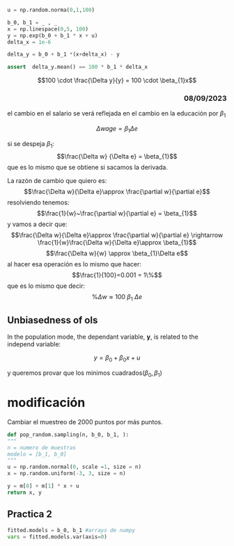 ```python 3
u = np.random.norma(0,1,100)

b_0, b_1 = _ , _
x = np.linespace(0,5, 100)
y = np.exp(b_0 + b_1 * x + u)
delta_x = 1e-6

delta_y = b_0 + b_1 *(x+delta_x) - y

assert  delta_y.mean() == 100 * b_1 * delta_x
```

$$100 \cdot \frac{\Delta y}{y}  = 100 \cdot \beta_{1}x$$


<div align='right'><h3>08/09/2023</h3></div>

el cambio en el salario se verá reflejada en el cambio en la educación por $\beta_1$

$$\Delta wage=\beta_{1}\Delta e$$

si se despeja $\beta_{1}$:
$$\frac{\Delta w} {\Delta e} = \beta_{1}$$
que es lo mismo que se obtiene si sacamos la derivada.

La razón de cambio que quiero es:
$$\frac{\Delta w}{\Delta e}\approx \frac{\partial w}{\partial e}$$
resolviendo tenemos:
$$\frac{1}{w}~\frac{\partial w}{\partial e} = \beta_{1}$$
y vamos a decir que:
$$\frac{\Delta w}{\Delta e}\approx \frac{\partial w}{\partial e} \rightarrow \frac{1}{w}\frac{\Delta w}{\Delta e}\approx \beta_{1}$$
$$\frac{\Delta w}{w} \approx \beta_{1}\Delta e$$
al hacer esa operación  es lo mismo que hacer:
$$\frac{1}{100}=0.001 = 1\%$$
que es lo mismo que decir:
$$\%\Delta w \approx 100~ \beta_{1}~\Delta e$$

## Unbiasedness of ols
In the population mode, the dependant variable, **y**, is related to the independ variable:

$$y=\beta_{0}+\beta_{0}x+u$$

y queremos provar que los minimos cuadrados$(\beta_{0},\beta_{1})$

# modificación
Cambiar el muestreo de 2000 puntos por más puntos.

```python 3
def pop_random.sampling(n, b_0, b_1, ):
"""
n = numero de muestras
modelo = [b_1, b_0]
"""
u = np.random.normal(0, scale =1, size = n)
x = np.random.uniform(-3, 3, size = n)

y = m[0] + m[1] * x + u
return x, y
```



## Practica 2
```python 3
fitted.models = b_0, b_1 #arrays de numpy
vars = fitted.models.var(axis=0)


```
